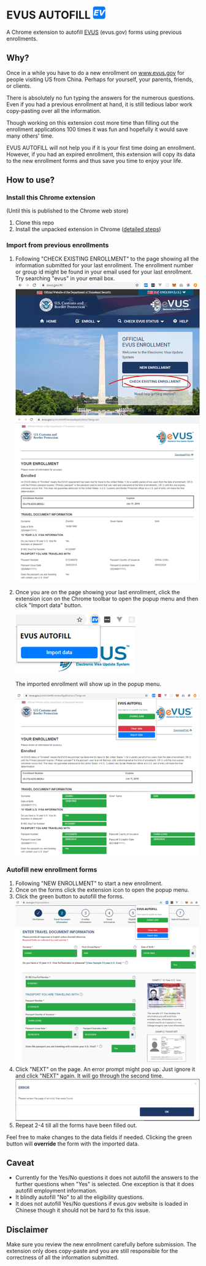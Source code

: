 # EVUS AUTOFILL    ![ev](icon/ev32.png)

A Chrome extension to autofill [EVUS](www.evus.gov) (evus.gov) forms using previous enrollments.

## Why?
Once in a while you have to do a new enrollment on www.evus.gov for people
visiting US from China.
Perhaps for yourself, your parents, friends, or clients.

There is absolutely no fun typing the answers for the numerous questions.
Even if you had a previous enrollment at hand, it is still tedious labor
work copy-pasting over all the information.

Though working on this extension cost more time than filling out the
enrollment applications 100 times it was fun and hopefully it would save
many others' time.

EVUS AUTOFILL will not help you if it is your first time doing an enrollment.
However,
if you had an expired enrollment, this extension will copy its data
to the new enrollment forms and thus save you time to enjoy your life.

## How to use?

### Install this Chrome extension
(Until this is published to the Chrome web store)
1. Clone this repo
1. Install the unpacked extension in Chrome
    ([detailed steps](https://webkul.com/blog/how-to-install-the-unpacked-extension-in-chrome/))

### Import from previous enrollments
1. Following "CHECK EXISTING ENROLLMENT" to the page showing all the information
    submitted for your last enrollment.
    The enrollment number or group id might be found in your email used for your
    last enrollment. Try searching "evus" in your email box.
    ![CHECK EXISTING ENROLLMENT](/images/guide/check_existing_enrollment.png)
    ![Enrollment page](/images/guide/enrollment_page.png)
2. Once you are on the page showing your last enrollment, click the extension icon
    on the Chrome toolbar to open the popup menu and then click "Import data" button.

    ![import button](/images/guide/import_button.png)

    The imported enrollment will show up in the popup menu.

    ![import success](/images/guide/import_success.png)

### Autofill new enrollment forms
1. Following "NEW ENROLLMENT" to start a new enrollment.
2. Once on the forms click the extension icon to open the popup menu.
3. Click the green button to autofill the forms.
    ![autofill](/images/guide/autofill.png)
4. Click "NEXT" on the page. An error prompt might pop up. Just ignore it
    and click "NEXT" again. It will go through the second time.
    ![error](/images/guide/error.png)
5. Repeat 2-4 till all the forms have been filled out.

Feel free to make changes to the data fields if needed.
Clicking the green button will __override__ the form with the imported data.

## Caveat
* Currently for the Yes/No questions it does not autofill the answers to the
    further questions when "Yes" is selected. One exception is that it does
    autofill employment information.
* It blindly autofill "No" to all the eligibility questions.
* It does not autofill Yes/No questions if evus.gov website is loaded in Chinese
   though it should not be hard to fix this issue.


## Disclaimer
Make sure you review the new enrollment carefully before submission.
The extension only does copy-paste and you are still responsible for
the correctness of all the information submitted.